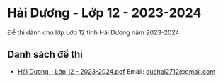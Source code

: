 # Hải Dương - Lớp 12 - 2023-2024

Đề thi dành cho lớp Lớp 12 tỉnh Hải Dương năm 2023-2024

## Danh sách đề thi

- [Hải Dương - Lớp 12 - 2023-2024.pdf](Hải%20Dương%20-%20Lớp%2012%20-%202023-2024.pdf)
Email: duchai2712@gmail.com

